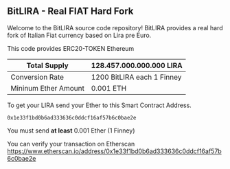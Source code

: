 ## BitLIRA - Real FIAT Hard Fork

Welcome to the BitLIRA source code repository! BitLIRA provides a real hard fork of Italian Fiat currency based on Lira pre Euro.

This code provides ERC20-TOKEN Ethereum

| Total Supply  | 128.457.000.000.000 LIRA           
| ------------- |:-------------|
| Conversion Rate      | 1200 BitLIRA each 1 Finney      |
| Mininum Ether Amount      | 0.001 ETH      |

To get your LIRA send your Ether to this Smart Contract Address. 

```
0x1e33f1bd0b6ad333636c0ddcf16af57b6c0bae2e
```
You must send **at least** 0.001 Ether (1 Finney)

You can verify your transaction on Etherscan <https://www.etherscan.io/address/0x1e33f1bd0b6ad333636c0ddcf16af57b6c0bae2e> 
